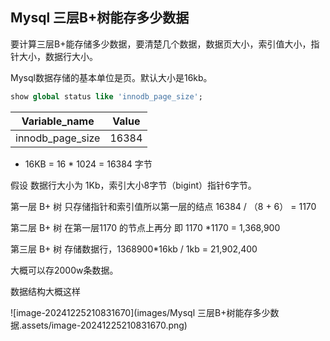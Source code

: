 ## Mysql 三层B+树能存多少数据

要计算三层B+能存储多少数据，要清楚几个数据，数据页大小，索引值大小，指针大小，数据行大小。

Mysql数据存储的基本单位是页。默认大小是16kb。

```sql
show global status like 'innodb_page_size';
```

| Variable_name    | Value |
| ---------------- | ----- |
| innodb_page_size | 16384 |

* 16KB  = 16 * 1024 = 16384 字节

假设 数据行大小为 1Kb，索引大小8字节（bigint）指针6字节。

第一层 B+ 树 只存储指针和索引值所以第一层的结点 16384 / （8 + 6） = 1170

第二层 B+ 树 在第一层1170 的节点上再分  即 1170 *1170 = 1,368,900

第三层 B+ 树 存储数据行，1368900*16kb / 1kb = 21,902,400

大概可以存2000w条数据。

数据结构大概这样

![image-20241225210831670](images/Mysql 三层B+树能存多少数据.assets/image-20241225210831670.png)